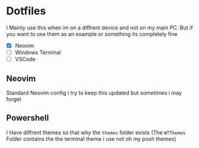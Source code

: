 # Dotfiles

I Mainly use this when im on a diffrent device and not on my main PC.
But if you want to use them as an example or something its completely fine

- [x] Neovim
- [ ] Windows Terminal
- [ ] VSCode

## Neovim

Standard Neovim config i try to keep this updated but sometimes i may forget

## Powershell

I Have diffrent themes so that why the `themes` folder exists (The `WTThemes` Folder contains the the terminal theme i use not oh my posh themes)
